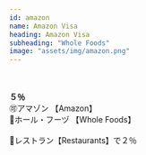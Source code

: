 ```yaml
---
id: amazon
name: Amazon Visa
heading: Amazon Visa
subheading: "Whole Foods"
image: "assets/img/amazon.png"
---
```

<br />
<br />
<strong>５％</strong><br />
🉑アマゾン 【Amazon】<br />
🛒ホール・フーヅ 【Whole Foods】<br />
<br />
🍔レストラン【Restaurants】で２％
